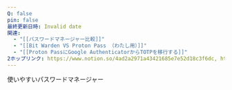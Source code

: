 ```yaml
---
Q: false
pin: false
最終更新日時: Invalid date
関連:
  - "[[パスワードマネージャー比較]]"
  - "[[Bit Warden VS Proton Pass （わたし用）]]"
  - "[[Proton PassにGoogle AuthenticatorからTOTPを移行する]]"
2ホップリンク: https://www.notion.so/4ad2a2971a43421685e7e52d18c3f6dc, https://www.notion.so/90bc75b4c6834f62aca6e81caf4dd028, https://www.notion.so/b34dadc93b4c4c52bec7890cbc302d3d, https://www.notion.so/dbf54a2359974fd8846c08dc58c186ce,https://www.notion.so/2ba1d26460be47078aa9cba9859491b6, https://www.notion.so/4ad2a2971a43421685e7e52d18c3f6dc, https://www.notion.so/e8117dcb16e640d0a09fd408b0162a1d,https://www.notion.so/4ad2a2971a43421685e7e52d18c3f6dc
---
```

  

使いやすいパスワードマネージャー